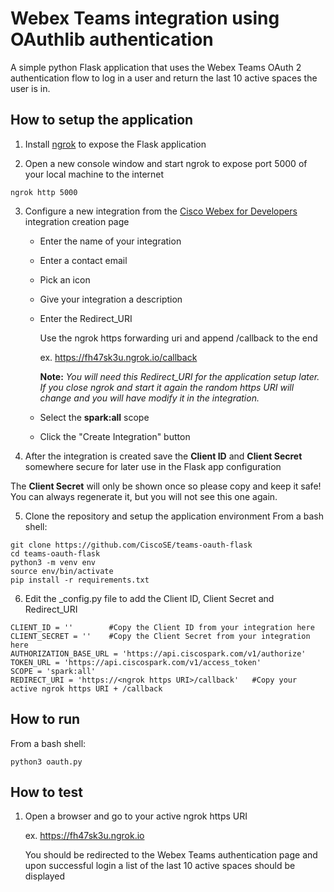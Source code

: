 # Webex Teams integration using OAuthlib authentication
A simple python Flask application that uses the Webex Teams OAuth 2 authentication flow to log in a user and return the last 10 active spaces the user is in.

## How to setup the application
1. Install [ngrok](https://ngrok.com/) to expose the Flask application

2. Open a new console window and start ngrok to expose port 5000 of your local machine to the internet

```
ngrok http 5000
```

3. Configure a new integration from the [Cisco Webex for Developers](https://developer.webex.com/add-integration.html) integration creation page
	* Enter the name of your integration
	* Enter a contact email
	* Pick an icon
	* Give your integration a description
	* Enter the Redirect_URI
	
		Use the ngrok https forwarding uri and append /callback to the end

		ex. https://fh47sk3u.ngrok.io/callback

		**Note:**
		_You will need this Redirect_URI for the application setup later._
		_If you close ngrok and start it again the random https URI will change and you will have modify it in the integration._

	* Select the **spark:all** scope
	* Click the "Create Integration" button

4. After the integration is created save the **Client ID** and **Client Secret** somewhere secure for later use in the Flask app configuration

The **Client Secret** will only be shown once so please copy and keep it safe! You can always regenerate it, but you will not 	see this one again.

5. Clone the repository and setup the application environment
	From a bash shell:

```
git clone https://github.com/CiscoSE/teams-oauth-flask
cd teams-oauth-flask
python3 -m venv env
source env/bin/activate
pip install -r requirements.txt 
```

6. Edit the _config.py file to add the Client ID, Client Secret and Redirect_URI

```
CLIENT_ID = ''        #Copy the Client ID from your integration here
CLIENT_SECRET = ''    #Copy the Client Secret from your integration here
AUTHORIZATION_BASE_URL = 'https://api.ciscospark.com/v1/authorize'
TOKEN_URL = 'https://api.ciscospark.com/v1/access_token'
SCOPE = 'spark:all'
REDIRECT_URI = 'https://<ngrok https URI>/callback'   #Copy your active ngrok https URI + /callback
```

## How to run
From a bash shell:

```
python3 oauth.py
```

## How to test
1. Open a browser and go to your active ngrok https URI
	
	ex. https://fh47sk3u.ngrok.io
	
	You should be redirected to the Webex Teams authentication page and upon successful login a list of the last 10 active spaces should be displayed